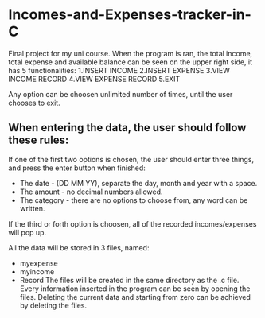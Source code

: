 # Incomes-and-Expenses-tracker-in-C

Final project for my uni course.
When the program is ran, the total income, total expense and available balance can be 
seen on the upper right side, it has 5 functionalities:
1.INSERT INCOME
2.INSERT EXPENSE
3.VIEW INCOME RECORD
4.VIEW EXPENSE RECORD
5.EXIT

Any option can be choosen unlimited number of times, until the user chooses to exit. 

## When entering the data, the user should follow these rules:
If one of the first two options is chosen, the user should enter three things, and press 
the enter button when finished:
- The date - (DD MM YY), separate the day, month and year with a space. 
- The amount - no decimal numbers allowed.
- The category - there are no options to choose from, any word can be written.

If the third or forth option is choosen, all of the recorded incomes/expenses will pop up.

All the data will be stored in 3 files, named:
- myexpense
- myincome
- Record
The files will be created in the same directory as the .c file. Every information inserted in 
the program can be seen by opening the files. 
Deleting the current data and starting from zero can be achieved by deleting the files.
  
